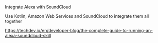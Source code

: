 Integrate Alexa with SoundCloud

Use Kotlin, Amazon Web Services and SoundCloud to integrate them all together

https://techdev.io/en/developer-blog/the-complete-guide-to-running-an-alexa-soundcloud-skill


